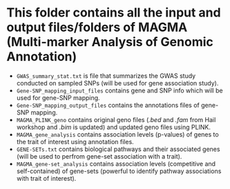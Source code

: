 # This folder contains all the input and output files/folders of MAGMA (Multi-marker Analysis of Genomic Annotation)
  - `GWAS_summary_stat.txt` is file that summarizes the GWAS study conducted on sampled SNPs (will be used for gene association study).
  - `Gene-SNP_mapping_input_files` contains gene and SNP info which will be used for gene-SNP mapping.
  - `Gene-SNP_mapping_output_files` contains the annotations files of gene-SNP mapping.
  - `MAGMA_PLINK_geno` contains original geno files (<i>.bed</i> and <i>.fam</i> from Hail workshop and <i>.bim</i> is updated) and updated geno files using PLINK.
  - `MAGMA_gene_analysis` contains association levels (p-values) of genes to the trait of interest using annotation files.
  - `GENE-SETs.txt` contains biological pathways and their associated genes (will be used to perfrom gene-set association with a trait).
  - `MAGMA_gene-set_analysis` contains association levels (competitive and self-contained) of gene-sets (powerful to identify pathway associations with trait of interest). 
